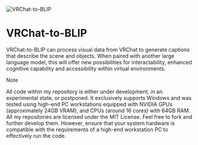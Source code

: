 ![VRChat-to-BLIP](https://github.com/Vinventive/VRChat-to-BLIP/assets/91992989/2decd6cc-48c4-453e-9225-3b2a73ab7f70)
# VRChat-to-BLIP
VRChat-to-BLIP can process visual data from VRChat to generate captions that describe the scene and objects. When paired with another large language model, this will offer new possibilities for interactability, enhanced cognitive capability and accessibility within virtual environments.

> [!NOTE]
> All code within my repository is either under development, in an experimental state, or postponed. It exclusively supports Windows and was tested using high-end PC workstations equipped with NVIDIA GPUs (approximately 24GB VRAM), and CPUs (around 16 cores) with 64GB RAM. All my repositories are licensed under the MIT License. Feel free to fork and further develop them. However, ensure that your system hardware is compatible with the requirements of a high-end workstation PC to effectively run the code.
